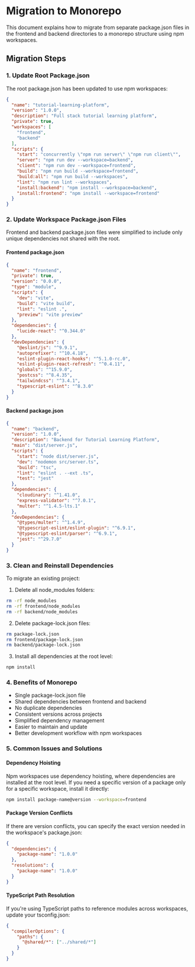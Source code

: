 # Migration to Monorepo

This document explains how to migrate from separate package.json files in the frontend and backend directories to a monorepo structure using npm workspaces.

## Migration Steps

### 1. Update Root Package.json

The root package.json has been updated to use npm workspaces:

```json
{
  "name": "tutorial-learning-platform",
  "version": "1.0.0",
  "description": "Full stack tutorial learning platform",
  "private": true,
  "workspaces": [
    "frontend",
    "backend"
  ],
  "scripts": {
    "start": "concurrently \"npm run server\" \"npm run client\"",
    "server": "npm run dev --workspace=backend",
    "client": "npm run dev --workspace=frontend",
    "build": "npm run build --workspace=frontend",
    "build:all": "npm run build --workspaces",
    "lint": "npm run lint --workspaces",
    "install:backend": "npm install --workspace=backend",
    "install:frontend": "npm install --workspace=frontend"
  }
}
```

### 2. Update Workspace Package.json Files

Frontend and backend package.json files were simplified to include only unique dependencies not shared with the root.

#### Frontend package.json

```json
{
  "name": "frontend",
  "private": true,
  "version": "0.0.0",
  "type": "module",
  "scripts": {
    "dev": "vite",
    "build": "vite build",
    "lint": "eslint .",
    "preview": "vite preview"
  },
  "dependencies": {
    "lucide-react": "^0.344.0"
  },
  "devDependencies": {
    "@eslint/js": "^9.9.1",
    "autoprefixer": "^10.4.18",
    "eslint-plugin-react-hooks": "^5.1.0-rc.0",
    "eslint-plugin-react-refresh": "^0.4.11",
    "globals": "^15.9.0",
    "postcss": "^8.4.35",
    "tailwindcss": "^3.4.1",
    "typescript-eslint": "^8.3.0"
  }
}
```

#### Backend package.json

```json
{
  "name": "backend",
  "version": "1.0.0",
  "description": "Backend for Tutorial Learning Platform",
  "main": "dist/server.js",
  "scripts": {
    "start": "node dist/server.js",
    "dev": "nodemon src/server.ts",
    "build": "tsc",
    "lint": "eslint . --ext .ts",
    "test": "jest"
  },
  "dependencies": {
    "cloudinary": "^1.41.0",
    "express-validator": "^7.0.1",
    "multer": "^1.4.5-lts.1"
  },
  "devDependencies": {
    "@types/multer": "^1.4.9",
    "@typescript-eslint/eslint-plugin": "^6.9.1",
    "@typescript-eslint/parser": "^6.9.1",
    "jest": "^29.7.0"
  }
}
```

### 3. Clean and Reinstall Dependencies

To migrate an existing project:

1. Delete all node_modules folders:
```bash
rm -rf node_modules
rm -rf frontend/node_modules
rm -rf backend/node_modules
```

2. Delete package-lock.json files:
```bash
rm package-lock.json
rm frontend/package-lock.json
rm backend/package-lock.json
```

3. Install all dependencies at the root level:
```bash
npm install
```

### 4. Benefits of Monorepo

- Single package-lock.json file
- Shared dependencies between frontend and backend
- No duplicate dependencies
- Consistent versions across projects
- Simplified dependency management
- Easier to maintain and update
- Better development workflow with npm workspaces

### 5. Common Issues and Solutions

#### Dependency Hoisting

Npm workspaces use dependency hoisting, where dependencies are installed at the root level. If you need a specific version of a package only for a specific workspace, install it directly:

```bash
npm install package-name@version --workspace=frontend
```

#### Package Version Conflicts

If there are version conflicts, you can specify the exact version needed in the workspace's package.json:

```json
{
  "dependencies": {
    "package-name": "1.0.0"
  },
  "resolutions": {
    "package-name": "1.0.0"
  }
}
```

#### TypeScript Path Resolution

If you're using TypeScript paths to reference modules across workspaces, update your tsconfig.json:

```json
{
  "compilerOptions": {
    "paths": {
      "@shared/*": ["../shared/*"]
    }
  }
}
``` 